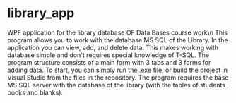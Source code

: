 # library_app
WPF application for the library database OF Data Bases course work\n
This program allows you to work with the database MS SQL of the Library. In the application you can view, add, and delete data. This makes working with database simple and  don't requires special knowledge of T-SQL. The program structure consists of a main form with 3 tabs and 3 forms for adding data. To start, you can simply run the .exe file, or build the project in Visual Studio from the files in the repository. The program requires the base MS SQL server with the database of the library (with the tables of students , books and blanks).
